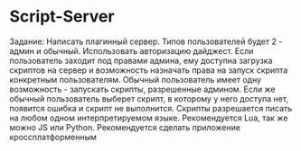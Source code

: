 # Script-Server

Задание:
Написать плагинный сервер. Типов пользователей будет 2 - админ и обычный. Использовать авторизацию дайджест.
Если пользователь заходит под правами админа, ему доступна загрузка скриптов на сервер и возможность назначать права на запуск скрипта конкретным пользователям.
Обычный пользователь имеет одну возможность - запускать скрипты, разрешенные админом. Если же обычный пользователь выберет скрипт, в которому у него доступа нет, появится ошибка и скрипт не выполнится.
Скрипты разрешается писать на любом одном интерпретируемом языке. Рекомендуется Lua, так же можно JS или Python.
Рекомендуется сделать приложение кроссплатформенным

